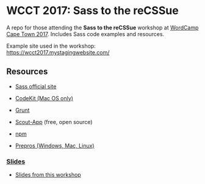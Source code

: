 <h1>WCCT 2017: Sass to the reCSSue</h1>

A repo for those attending the **Sass to the reCSSue** workshop at <a href="https://2017.capetown.wordcamp.org/" target="blank">WordCamp Cape Town 2017</a>. Includes Sass code examples and resources.

Example site used in the workshop: https://wcct2017.mystagingwebsite.com/

<h2>Resources</h2>

- <a href="https://sass-lang.com/" target="blank">Sass official site</a>

- <a href="https://codekitapp.com/" target="blank">CodeKit (Mac OS only)</a>

- <a href="https://gruntjs.com/" target="blank">Grunt</a>

- <a href="https://github.com/sass/node-sass" target="blank">Scout-App</a> (free, open source)

- <a href="http://scout-app.io/" target="blank">npm</a>

- <a href="https://prepros.io/" target="blank">Prepros (Windows, Mac, Linux)

<h3>Slides</h3>

- <a href="https://job.blog/" target="blank">Slides from this workshop</a>
